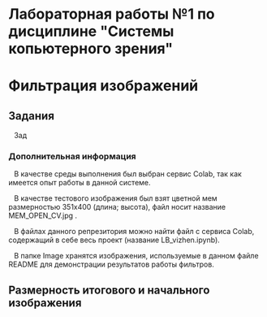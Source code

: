 

#   Лабораторная работы №1 по дисциплине "Системы копьютерного зрения"
# Фильтрация изображений
##  Задания
&ensp; Зад

### Дополнительная информация
&ensp; В качестве среды выполнения был выбран сервис Colab, так как имеется опыт работы в данной системе. 

&ensp; В качестве тестового изображения был взят цветной мем размерностью 351x400 (длина; высота), файл носит название MEM_OPEN_CV.jpg .

&ensp; В файлах данного репрезитория можно найти файл с сервиса Colab, содержащий в себе весь проект (название LB_vizhen.ipynb).

&ensp; В папке Image хранятся изображения, используемые в данном файле README для демонстрации результатов работы фильтров.

##  Размерность итогового и начального изображения












